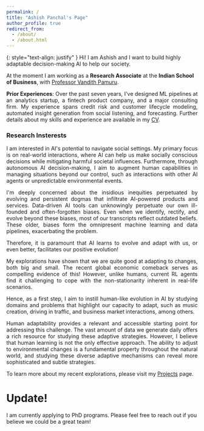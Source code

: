 ```yaml
---
permalink: /
title: "Ashish Panchal's Page"
author_profile: true
redirect_from: 
  - /about/
  - /about.html
---
```

<div hidden="hidden">
<script type="text/javascript" id="clustrmaps" src="//clustrmaps.com/map_v2.js?d=P0DmcjPhTVQDSVsO6eLpfLlblpD7aYEdFi8dEehI1TI&cl=ffffff&w=a"></script>
</div>

{: style="text-align: justify" }
Hi!
I am Ashish and I want to build highly adaptable decision-making  AI to help our society.

At the moment I am working as a **Research Associate** at the **Indian School of Business**, with [Professor Vandith Pamuru](https://www.isb.edu/en/research-thought-leadership/faculty/faculty-directory/vandith-pamuru.html).

<p style="text-align: justify;"> <b>Prior Experiences</b>: Over the past seven years, I've designed ML pipelines at an analytics startup, a fintech product company, and a major consulting firm. My experience spans credit risk and customer lifecycle modeling, automated insight generation from social listening, and forecasting. Further details about my skills and experience are available in my <a target="_self" href="/cv/">CV</a>. </p>

<h3 >Research Insterests</h3>
<p style="text-align: justify;"> I am interested in AI's potential to navigate social settings. My primary focus is on real-world interactions, where AI can help us make socially conscious decisions while mitigating harmful societal influences. Furthermore, through autonomous AI decision-making, I aim to augment human capabilities in managing situations beyond our control, such as interactions with other AI agents or unpredictable environmental events.</p>

<p style="text-align: justify;">I'm deeply concerned about the insidious inequities perpetuated by evolving and persistent dogmas that infiltrate AI-powered products and services. Data-driven AI tools can unknowingly perpetuate our own ill-founded and often-forgotten biases. Even when we identify, rectify, and evolve beyond these biases, most of our transcripts reflect outdated beliefs. These older, biases form the omnipresent machine learning and data pipelines, exacerbating the problem.</p>

<p style="text-align: justify;">Therefore, it is paramount that AI learns to evolve and adapt with us, or even better, facilitates our positive evolution!</p>

<p style="text-align: justify;">My explorations have shown that we are quite good at adapting to changes, both big and small. The recent global economic comeback serves as compelling evidence of this! However, unlike humans, current RL agents find it challenging to cope with the non-stationarity inherent in real-life scenarios.</p>

<p style="text-align: justify;">Hence, as a first step, I aim to instill human-like evolution in AI by studying domains and problems that highlight our capacity to adapt, such as music creation, driving in traffic, and business market interactions, among others.</p>

<p style="text-align: justify;">Human adaptability provides a relevant and accessible starting point for addressing this challenge. The vast amount of data we generate daily offers a rich resource for studying these adaptive strategies. However, I believe that human learning is not the only effective approach. The ability to adjust to environmental changes is a fundamental property throughout the natural world, and studying these diverse adaptive mechanisms can reveal more sophisticated and subtle strategies.</p>

  
To learn more about my recent explorations, please visit my [Projects](https://ashishpanchal33.github.io/publications/) page. 


Update!
======
I am currently applying to PhD programs. 
Please feel free to reach out if you believe we could be a great team!
